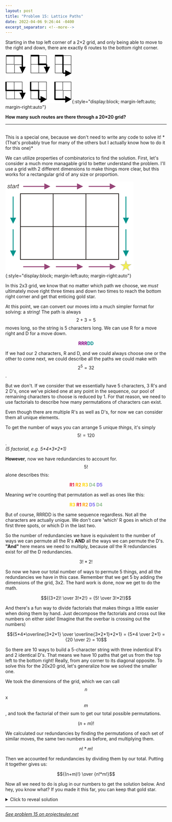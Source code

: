 ```yaml
---
layout: post
title: "Problem 15: Lattice Paths"
date: 2022-04-06 9:26:44 -0400
excerpt_separator: <!--more-->
---
```

Starting in the top left corner of a 2×2 grid, and only being able to move to the right and down, there are exactly 6 routes to the bottom right corner.

![Lattice Paths](/assets/latticepaths.png){:style="display:block; margin-left:auto; margin-right:auto"}

**How many such routes are there through a 20×20 grid?**
<!--more-->

***
<br>
This is a special one, because we don't need to write any code to solve it!  
*(That's probably true for many of the others but I actually know how to do it for this one)*

We can utilize properties of combinatorics to find the solution. First, let's consider a much more
managable grid to better understand the problem. I'll use a grid with 2 different dimensions to make things more clear,
but this works for a rectangular grid of any size or proportion.

![2x3 Grid](/assets/goldstar.png){:style="display:block; margin-left:auto; margin-right:auto"}

In this 2x3 grid, we know that no matter which path we choose, we *must* ultimately move right three times
and down two times to reach the bottom right corner and get that enticing gold star.

At this point, we can convert our moves into a much simpler format for solving: a string!
The path is always $$2+3=5$$ moves long, so the string is 5 characters long. We can use R for a move right and D for a move down.

<p style="text-align:center">
<b><span style="color:Purple">RRR</span><span style="color:DarkCyan">DD</span></b>
</p>

If we had our 2 characters, R and D, and we could always choose one or the other to come next, we could describe all the paths we could make with $$2^5=32$$.

But we don't. If we consider that we essentially have 5 characters, 3 R's and 2 D's, once we've picked one at any point in the sequence, our pool of remaining characters to choose is reduced by 1.
For that reason, we need to use factorials to describe how many permutations of characters can exist.

Even though there are multiple R's as well as D's, for now we can consider them all unique elements.

To get the number of ways you can arrange 5 unique *things*, it's simply $$5!=120$$.  
*(5 factorial, e.g. 5\*4\*3\*2\*1)*

**However**, now we have redundancies to account for. $$5!$$ alone describes this:

<p style="text-align:center">
<b><span style="color:Crimson">R1 </span><span style="color:Orange">R2 </span><span style="color:Gold">R3 </span><span style="color:DarkSeaGreen">D4 </span><span style="color:MediumSlateBlue">D5</span></b>
</p>

Meaning we're counting that permutation as well as ones like this:

<p style="text-align:center">
<b><span style="color:Gold">R3 </span><span style="color:Crimson">R1 </span><span style="color:Orange">R2 </span><span style="color:MediumSlateBlue">D5 </span><span style="color:DarkSeaGreen">D4</span></b>
</p>

But of course, RRRDD is the same sequence regardless. Not all the characters are actually unique.
We don't care 'which' R goes in which of the first three spots, or which D in the last two.

So the number of redundancies we have is equivalent to the number of ways we can permute all the R's **AND** all the ways we can permute the D's. **"And"** here means we need to multiply,
because *all* the R redundancies exist for *all* the D redundancies.

$$3!*2!$$

So now we have our total number of ways to permute 5 things, and all the redundancies we have in this case.
Remember that we get 5 by adding the dimensions of the grid, 3x2. The hard work is done, now we get to do the math.

$${(3+2)! \over 3!*2!} = {5! \over 3!*2!}$$

And there's a fun way to divide factorials that makes things a little easier when doing them by hand.
Just decompose the factorials and cross out like numbers on either side! (Imagine that the overbar is crossing out the numbers)

$${5*4*\overline{3*2*1} \over \overline{3*2*1}*2*1} = {5*4 \over 2*1} = {20 \over 2} = 10$$

So there are 10 ways to build a 5-character string with three indentical R's and 2 identical D's. That means we have 10 paths that get us from the top left to the bottom right!
Really, from any corner to its diagonal opposite. To solve this for the 20x20 grid, let's generalize how we solved the smaller one.

We took the dimensions of the grid, which we can call $$n$$ x $$m$$, and took the factorial of their sum to get our total possible permutations.

$$(n+m)!$$

We calculated our redundancies by finding the permutations of each set of similar moves, the same two numbers as before, and multiplying them.

$$n!*m!$$

Then we accounted for redundancies by dividing them by our total. Putting it together gives us:

$${(n+m)!} \over {n!*m!}$$

Now all we need to do is plug in our numbers to get the solution below. And hey, you know what? If you made it this far, you can keep that gold star.

<details> 
<summary>Click to reveal solution</summary>
$${(20+20)! \over 20!*20!} = 137,846,528,820$$
</details>  

***

*[See problem 15 on projecteuler.net](https://projecteuler.net/problem=15)*